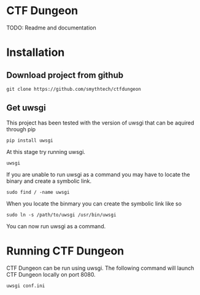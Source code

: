 # CTF Dungeon

TODO: Readme and documentation

# Installation

## Download project from github

```
git clone https://github.com/smythtech/ctfdungeon
```

## Get uwsgi

This project has been tested with the version of uwsgi that can be aquired through pip

```
pip install uwsgi
```

At this stage try running uwsgi.

```
uwsgi

```

If you are unable to run uwsgi as a command you may have to locate the binary and create a symbolic link.

```
sudo find / -name uwsgi
```

When you locate the binmary you can create the symbolic link like so

```
sudo ln -s /path/to/uwsgi /usr/bin/uwsgi
```
 
You can now run uwsgi as a command.



# Running CTF Dungeon 

CTF Dungeon can be run using uwsgi. The following command will launch CTF Dungeon locally on port 8080.

```
uwsgi conf.ini 
```
